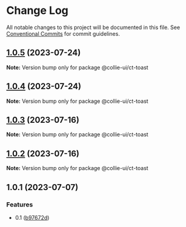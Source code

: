 # Change Log

All notable changes to this project will be documented in this file. See [Conventional Commits](https://conventionalcommits.org) for commit guidelines.

## [1.0.5](https://github.com/border-collie-js/border-collie-ui/compare/@collie-ui/ct-toast@1.0.4...@collie-ui/ct-toast@1.0.5) (2023-07-24)

**Note:** Version bump only for package @collie-ui/ct-toast

## [1.0.4](https://github.com/border-collie-js/border-collie-ui/compare/@collie-ui/ct-toast@1.0.3...@collie-ui/ct-toast@1.0.4) (2023-07-24)

**Note:** Version bump only for package @collie-ui/ct-toast

## [1.0.3](https://github.com/border-collie-js/border-collie-ui/compare/@collie-ui/ct-toast@1.0.2...@collie-ui/ct-toast@1.0.3) (2023-07-16)

**Note:** Version bump only for package @collie-ui/ct-toast

## [1.0.2](https://github.com/border-collie-js/border-collie-ui/compare/@collie-ui/ct-toast@1.0.1...@collie-ui/ct-toast@1.0.2) (2023-07-16)

**Note:** Version bump only for package @collie-ui/ct-toast

## 1.0.1 (2023-07-07)

### Features

- 0.1 ([b97672d](https://github.com/border-collie-js/border-collie-ui/commit/b97672d7355db24fc8564651cbabeaa4114f3f04))
